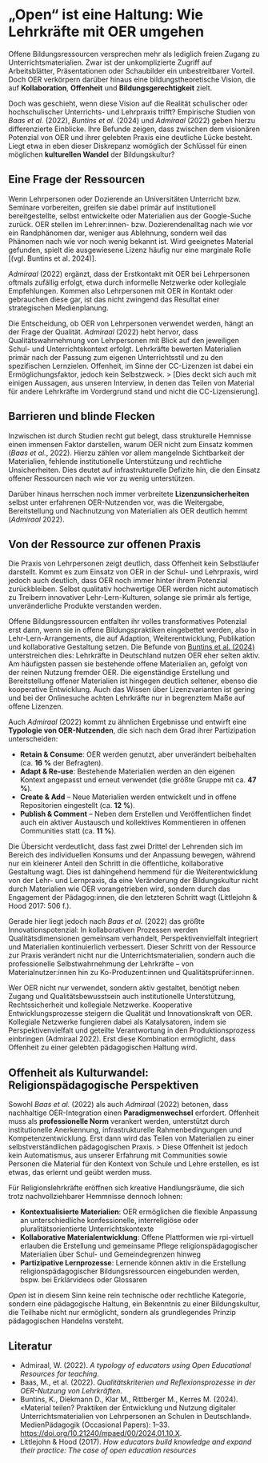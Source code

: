 # „Open“ ist eine Haltung: Wie Lehrkräfte mit OER umgehen


Offene Bildungsressourcen versprechen mehr als lediglich freien Zugang zu Unterrichtsmaterialien. Zwar ist der unkomplizierte Zugriff auf Arbeitsblätter, Präsentationen oder Schaubilder ein unbestreitbarer Vorteil. Doch OER verkörpern darüber hinaus eine bildungstheoretische Vision, die auf **Kollaboration**, **Offenheit** und **Bildungsgerechtigkeit** zielt. 

Doch was geschieht, wenn diese Vision auf die Realität schulischer oder hochschulischer Unterrichts- und Lehrpraxis trifft? Empirische Studien von *Baas et al.* (2022), *Buntins et al.* (2024) und *Admiraal* (2022) geben hierzu differenzierte Einblicke. Ihre Befunde zeigen, dass zwischen dem visionären Potenzial von OER und ihrer gelebten Praxis eine deutliche Lücke besteht. Liegt etwa in eben dieser Diskrepanz womöglich der Schlüssel für einen möglichen **kulturellen Wandel** der Bildungskultur?


## Eine Frage der Ressourcen

Wenn Lehrpersonen oder Dozierende an Universitäten Unterricht bzw. Seminare vorbereiten, greifen sie dabei primär auf institutionell bereitgestellte, selbst entwickelte oder Materialien aus der Google-Suche zurück. OER stellen im Lehrer:innen- bzw. Dozierendenalltag nach wie vor ein Randphänomen dar, weniger aus Ablehnung, sondern weil das Phänomen nach wie vor noch wenig bekannt ist. Wird geeignetes Material gefunden, spielt die ausgewiesene Lizenz häufig nur eine marginale Rolle [(vgl. Buntins et al. 2024)].

*Admiraal* (2022) ergänzt, dass der Erstkontakt mit OER bei Lehrpersonen oftmals zufällig erfolgt, etwa durch informelle Netzwerke oder kollegiale Empfehlungen. Kommen also Lehrpersonen mit OER in Kontakt oder gebrauchen diese gar, ist das nicht zwingend das Resultat einer strategischen Medienplanung.

Die Entscheidung, ob OER von Lehrpersonen verwendet werden, hängt an der Frage der Qualität. *Admiraal* (2022) hebt hervor, dass Qualitätswahrnehmung von Lehrpersonen mit Blick auf den jeweiligen Schul- und Unterrichtskontext erfolgt. Lehrkräfte bewerten Materialien primär nach der Passung zum eigenen Unterrichtsstil und zu den spezifischen Lernzielen. Offenheit, im Sinne der CC-Lizenzen ist dabei ein Ermöglichungsfaktor, jedoch kein Selbstzweck. > [Dies deckt sich auch mit einigen Aussagen, aus unseren Interview, in denen das Teilen von Material für andere Lehrkräfte im Vordergrund stand und nicht die CC-Lizensierung]. 


## Barrieren und blinde Flecken

Inzwischen ist durch Studien recht gut belegt, dass strukturelle Hemnisse einen immensen Faktor darstellen, warum OER nicht zum Einsatz kommen (*Baas et al.*, 2022). Hierzu zählen vor allem mangelnde Sichtbarkeit der Materialien, fehlende institutionelle Unterstützung und rechtliche Unsicherheiten. Dies deutet auf infrastrukturelle Defizite hin, die den Einsatz offener Ressourcen nach wie vor zu wenig unterstützen.

Darüber hinaus herrschen noch immer verbreitete **Lizenzunsicherheiten** selbst unter erfahrenen OER-Nutzenden vor, was die Weitergabe, Bereitstellung und Nachnutzung von Materialien als OER deutlich hemmt (*Admiraal* 2022).


## Von der Ressource zur offenen Praxis

Die Praxis von Lehrpersonen zeigt deutlich, dass Offenheit kein Selbstläufer darstellt. Kommt es zum Einsatz von OER in der Schul- und Lehrpraxis, wird jedoch auch deutlich, dass OER noch immer hinter ihrem Potenzial zurückbleiben. Selbst qualitativ hochwertige OER werden nicht automatisch zu Treibern innovativer Lehr-Lern-Kulturen, solange sie primär als fertige, unveränderliche Produkte verstanden werden.  

Offene Bildungsressourcen entfalten ihr volles transformatives Potenzial erst dann, wenn sie in offene Bildungspraktiken eingebettet werden, also in Lehr-Lern-Arrangements, die auf Adaption, Weiterentwicklung, Publikation und kollaborative Gestaltung setzen. 
Die Befunde von [Buntins et al. (2024)](file:///Users/lauramossle/Downloads/1768_Buntins+et+al_final.pdf) unterstreichen dies: Lehrkräfte in Deutschland nutzen OER eher selten aktiv. Am häufigsten passen sie bestehende offene Materialien an, gefolgt von der reinen Nutzung fremder OER. Die eigenständige Erstellung und Bereitstellung offener Materialien ist hingegen deutlich seltener, ebenso die kooperative Entwicklung. Auch das Wissen über Lizenzvarianten ist gering und bei der Onlinesuche achten Lehrkräfte nur in begrenztem Maße auf offene Lizenzen.  

Auch *Admiraal* (2022) kommt zu ähnlichen Ergebnisse und entwirft eine **Typologie von OER-Nutzenden**, die sich nach dem Grad ihrer Partizipation unterscheiden:  

- **Retain & Consume**: OER werden genutzt, aber unverändert beibehalten (ca. **16 %** der Befragten).  
- **Adapt & Re-use**: Bestehende Materialien werden an den eigenen Kontext angepasst und erneut verwendet (die größte Gruppe mit ca. **47 %**).  
- **Create & Add** – Neue Materialien werden entwickelt und in offene Repositorien eingestellt (ca. **12 %**).  
- **Publish & Comment** – Neben dem Erstellen und Veröffentlichen findet auch ein aktiver Austausch und kollektives Kommentieren in offenen Communities statt (ca. **11 %**).  

Die Übersicht verdeutlicht, dass fast zwei Drittel der Lehrenden sich im Bereich des individuellen Konsums und der Anpassung bewegen, während nur ein kleinerer Anteil den Schritt in die öffentliche, kollaborative Gestaltung wagt. Dies ist dahingehend hemmend für die Weiterentwicklung von der Lehr- und Lernpraxis, da eine Veränderung der Bildungskultur nicht durch Materialien wie OER vorangetrieben wird, sondern durch das Engagement der Pädagog:innen, die den letzteren Schritt wagt (Littlejohn & Hood 2017: 506 f.).  

Gerade hier liegt jedoch nach *Baas et al.* (2022) das größte Innovationspotenzial: In kollaborativen Prozessen werden Qualitätsdimensionen gemeinsam verhandelt, Perspektivenvielfalt integriert und Materialien kontinuierlich verbessert. Dieser Schritt von der Ressource zur Praxis verändert nicht nur die Unterrichtsmaterialien, sondern auch die professionelle Selbstwahrnehmung der Lehrkräfte – von Materialnutzer:innen hin zu Ko-Produzent:innen und Qualitätsprüfer:innen.  

Wer OER nicht nur verwendet, sondern aktiv gestaltet, benötigt neben Zugang und Qualitätsbewusstsein auch institutionelle Unterstützung, Rechtssicherheit und kollegiale Netzwerke. Kooperative Entwicklungsprozesse steigern die Qualität und Innovationskraft von OER. Kollegiale Netzwerke fungieren dabei als Katalysatoren, indem sie Perspektivenvielfalt und geteilte Verantwortung in den Produktionsprozess einbringen (Admiraal 2022). Erst diese Kombination ermöglicht, dass Offenheit zu einer gelebten pädagogischen Haltung wird.  


## Offenheit als Kulturwandel: Religionspädagogische Perspektiven
Sowohl *Baas et al.* (2022) als auch *Admiraal* (2022) betonen, dass nachhaltige OER-Integration einen **Paradigmenwechsel** erfordert. Offenheit muss als **professionelle Norm** verankert werden, unterstützt durch institutionelle Anerkennung, infrastrukturelle Rahmenbedingungen und  Kompetenzentwicklung. Erst dann wird das Teilen von Materialien zu einer selbstverständlichen pädagogischen Praxis. > Diese Offenheit ist jedoch kein Automatismus, aus unserer Erfahrung mit Communities sowie Personen die Material für den Kontext von Schule und Lehre erstellen, es ist etwas, das erlernt und geübt werden muss.

Für Religionslehrkräfte eröffnen sich kreative Handlungsräume, die sich trotz nachvollziehbarer Hemmnisse dennoch lohnen:  

- **Kontextualisierte Materialien**: OER ermöglichen die flexible Anpassung an unterschiedliche konfessionelle, interreligiöse oder pluralitätsorientierte Unterrichtskontexte
- **Kollaborative Materialentwicklung**: Offene Plattformen wie rpi-virtuell erlauben die Erstellung und gemeinsame Pflege religionspädagogischer Materialien über Schul- und Gemeindegrenzen hinweg
- **Partizipative Lernprozesse**: Lernende können aktiv in die Erstellung religionspädagogischer Bildungsressourcen eingebunden werden, bspw. bei Erklärvideos oder Glossaren 
  

*Open* ist in diesem Sinn keine rein technische oder rechtliche Kategorie, sondern eine pädagogische Haltung, ein Bekenntnis zu einer Bildungskultur, die Teilhabe nicht nur ermöglicht, sondern als grundlegendes Prinzip pädagogischen Handelns versteht.



## Literatur

- Admiraal, W. (2022). *A typology of educators using Open Educational Resources for teaching*.  
- Baas, M., et al. (2022). *Qualitätskriterien und Reflexionsprozesse in der OER-Nutzung von Lehrkräften*.  
- Buntins, K., Diekmann D., Klar M., Rittberger M., Kerres M. (2024). «Material teilen? Praktiken der Entwicklung und Nutzung digitaler Unterrichtsmaterialien von Lehrpersonen an Schulen in Deutschland». MedienPädagogik (Occasional Papers): 1–33.
https://doi.org/10.21240/mpaed/00/2024.01.10.X.
- Littlejohn & Hood (2017). *How educators build knowledge and expand their practice: The case of open education resources* 


